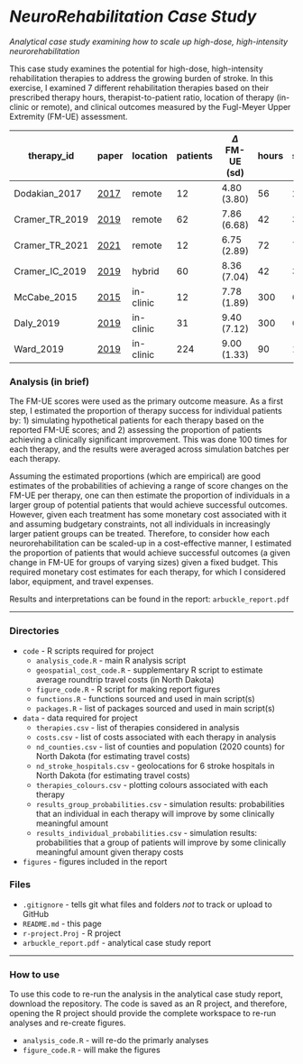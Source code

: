 # *NeuroRehabilitation Case Study*
*Analytical case study examining how to scale up high-dose, high-intensity neurorehabilitation*

This case study examines the potential for high-dose, high-intensity rehabilitation therapies to address the growing burden of stroke. In this exercise, I examined 7 different rehabilitation therapies based on their prescribed therapy hours, therapist-to-patient ratio, location of therapy (in-clinic or remote), and clinical outcomes measured by the Fugl-Meyer Upper Extremity (FM-UE) assessment. 

therapy_id | paper | location | patients | $\Delta$ FM-UE (sd) | hours | sessions
--- | --- | --- | --- | --- | --- | ---
Dodakian_2017 | [2017](https://doi.org/10.1177/1545968317733818) | remote | 12 | 4.80 (3.80) | 56 | 28 
Cramer_TR_2019 | [2019](https://doi.org/10.1001/jamaneurol.2019.1604) | remote | 62 | 7.86 (6.68) | 42 | 36 
Cramer_TR_2021 | [2021](https://doi.org/10.3389/fneur.2020.611453) | remote | 12 | 6.75 (2.89) | 72 | 72 
Cramer_IC_2019 | [2019](https://doi.org/10.1001/jamaneurol.2019.1604) | hybrid | 60 | 8.36 (7.04) | 42 | 36 
McCabe_2015 | [2015](https://doi.org/10.1016/j.apmr.2014.10.022) | in-clinic | 12 | 7.78 (1.89) | 300 | 60
Daly_2019 | [2019](https://doi.org/10.1177/1545968319846120) | in-clinic | 31 | 9.40 (7.12) | 300 | 60
Ward_2019 | [2019](http://dx.doi.org/10.1136/jnnp-2018-319954) | in-clinic | 224 | 9.00 (1.33) | 90 | 15

### Analysis (in brief)

The FM-UE scores were used as the primary outcome measure. As a first step, I estimated the proportion of therapy success for individual patients by: 1) simulating hypothetical patients for each therapy based on the reported FM-UE scores; and 2) assessing the proportion of patients achieving a clinically significant improvement. This was done 100 times for each therapy, and the results were averaged across simulation batches per each therapy.

Assuming the estimated proportions (which are empirical) are good estimates of the probabilities of achieving a range of score changes on the FM-UE per therapy, one can then estimate the proportion of individuals in a larger group of potential patients that would achieve successful outcomes. However, given each treatment has some monetary cost associated with it and assuming budgetary constraints, not all individuals in increasingly larger patient groups can be treated. Therefore, to consider how each neurorehabilitation can be scaled-up in a cost-effective manner, I estimated the proportion of patients that would achieve successful outcomes (a given change in FM-UE for groups of varying sizes) given a fixed budget. This required monetary cost estimates for each therapy, for which I considered labor, equipment, and travel expenses. 

Results and interpretations can be found in the report: `arbuckle_report.pdf`

***

### Directories
  * `code` - R scripts required for project
    + `analysis_code.R` - main R analysis script
    + `geospatial_cost_code.R` - supplementary R script to estimate average roundtrip travel costs (in North Dakota)
    + `figure_code.R` - R script for making report figures
    + `functions.R` - functions sourced and used in main script(s)
    + `packages.R` - list of packages sourced and used in main script(s)
  * `data` - data required for project
    + `therapies.csv` - list of therapies considered in analysis
    + `costs.csv` - list of costs associated with each therapy in analysis
    + `nd_counties.csv` - list of counties and population (2020 counts) for North Dakota (for estimating travel costs)
    + `nd_stroke_hospitals.csv` - geolocations for 6 stroke hospitals in North Dakota (for estimating travel costs)
    + `therapies_colours.csv` - plotting colours associated with each therapy
    + `results_group_probabilities.csv` - simulation results: probabilities that an individual in each therapy will improve by some clinically meaningful amount 
    + `results_individual_probabilities.csv` - simulation results: probabilities that a group of patients will improve by some clinically meaningful amount given therapy costs
  * `figures` - figures included in the report

### Files
  * `.gitignore` - tells git what files and folders *not* to track or upload to GitHub
  * `README.md` - this page
  * `r-project.Proj` - R project
  * `arbuckle_report.pdf` - analytical case study report
  
***  
  
### How to use

To use this code to re-run the analysis in the analytical case study report, download the repository. The code is saved as an R project, and therefore, opening the R project should provide the complete workspace to re-run analyses and re-create figures.
  * `analysis_code.R` - will re-do the primarly analyses
  * `figure_code.R` - will make the figures



